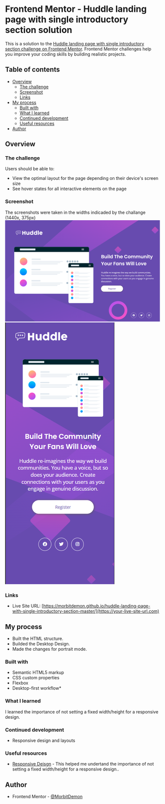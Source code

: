 # Frontend Mentor - Huddle landing page with single introductory section solution

This is a solution to the [Huddle landing page with single introductory section challenge on Frontend Mentor](https://www.frontendmentor.io/challenges/huddle-landing-page-with-a-single-introductory-section-B_2Wvxgi0). Frontend Mentor challenges help you improve your coding skills by building realistic projects. 

## Table of contents

- [Overview](#overview)
  - [The challenge](#the-challenge)
  - [Screenshot](#screenshot)
  - [Links](#links)
- [My process](#my-process)
  - [Built with](#built-with)
  - [What I learned](#what-i-learned)
  - [Continued development](#continued-development)
  - [Useful resources](#useful-resources)
- [Author](#author)

## Overview

### The challenge

Users should be able to:

- View the optimal layout for the page depending on their device's screen size
- See hover states for all interactive elements on the page

### Screenshot
The screenshots were taken in the widths indicaded by the challange (1440x, 375px)
![Desktop ](./images/huddle-desktop-screenshot.png)
![Mobile](./images/huddle-mobile-screenshot.png)


### Links
- Live Site URL: [https://morbitdemon.github.io/huddle-landing-page-with-single-introductory-section-master/](https://your-live-site-url.com)

## My process
- Built the HTML structure.
- Builded the Desktop Design.
- Made the changes for portrait mode.
### Built with

- Semantic HTML5 markup
- CSS custom properties
- Flexbox
- Desktop-first workflow*

### What I learned
I learned the importance of not setting a fixed width/height for a responsive design.
### Continued development

- Responsive design and layouts

### Useful resources

- [Responsive Deisgn](https://www.youtube.com/watch?v=VQraviuwbzU) - This helped me undertand the importance of not setting a fixed width/height for a responsive design..


## Author

- Frontend Mentor - [@MorbitDemon](https://www.frontendmentor.io/profile/MorbitDemon)
